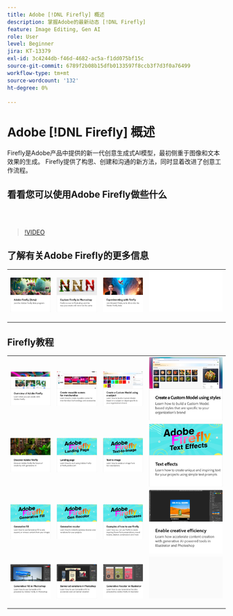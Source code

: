 ```yaml
---
title: Adobe [!DNL Firefly] 概述
description: 掌握Adobe的最新动态 [!DNL Firefly]
feature: Image Editing, Gen AI
role: User
level: Beginner
jira: KT-13379
exl-id: 3c4244db-f46d-4682-ac5a-f1dd075bf15c
source-git-commit: 6789f2b08b15dfb0133597f8ccb3f7d3f0a76499
workflow-type: tm+mt
source-wordcount: '132'
ht-degree: 0%

---
```


# Adobe [!DNL Firefly] 概述

Firefly是Adobe产品中提供的新一代创意生成式AI模型，最初侧重于图像和文本效果的生成。 Firefly提供了构思、创建和沟通的新方法，同时显着改进了创意工作流程。

## 看看您可以使用Adobe Firefly做些什么

<br> 

>[!VIDEO](https://video.tv.adobe.com/v/3416970t1?quality=12&learn=on&hidetitle=true)

## 了解有关Adobe Firefly的更多信息

<table style="table-layout:fixed">
<tr>
   <td>
      <a href="https://firefly.adobe.com/" target="_blank">
         <img alt="Adobe Firefly(Beta)" src="assets/firefly-beta.png" />
      </a>
  </td>
  <td>
      <a href="https://www.adobe.com/sensei/generative-ai/firefly.html" target="_blank">
         <img alt="在Photoshop中探索Firefly" src="assets/firefly-photoshop.png" />
      </a>
  </td>
  <td>
      <a href="webinar-experimenting.md">
         <img alt="尝试Adobe Firefly" src="assets/webinar-experimenting.png" />
      </a>
  </td>
  <td>
    <img alt="间隔物" src="../assets/Whitespacer.png" />
    <div>
    <br>
  </td>
</tr>
</table>

## Firefly教程

<table style="table-layout:fixed">
<tr>
   <td>
      <a href="overview-of-firefly.md">
         <img alt="Adobe Firefly概述" src="assets/firefly-overview.png" />
      </a>
   </td>
   <td>
      <a href="reusable-scenes.md">
         <img alt="为商品创建可重现的场景" src="assets/reusable-scenes.png" />
      </a>
   </td>
   <td>
      <a href="custom-model-subject.md">
         <img alt="使用主体创建自定义模型" src="assets/custom-model-subject.png" />
      </a>
   </td>
   <td>
      <a href="custom-model-style.md">
         <img alt="使用样式创建自定义模型" src="assets/custom-model-styles.png" />
      </a>
   </td>
</tr>
<tr>
   <td>
      <a href="discover.md">
         <img alt="发现Adobe Firefly" src="assets/discover.png" />
      </a>
   </td>
   <td>
      <a href="landing-page.md">
         <img alt="登陆页面" src="assets/landing-page.png" />
      </a>
   </td>
    <td>
      <a href="text-to-image.md">
         <img alt="文字生成图片" src="assets/text-to-image.png" />
      </a>
   </td>
   <td>
      <a href="text-effects.md">
         <img alt="文本效果" src="assets/text-effects.png" />
      </a>
   </td>
</tr>
<tr>
  <td>
      <a href="gen-fill.md">
         <img alt="生成式填充" src="assets/generative-fill.png" />
      </a>
   </td>
   <td>
      <a href="gen-recolor.md">
         <img alt="生成式重新着色" src="assets/generative-recolor.png" />
      </a>
   </td>
   <td>
      <a href="examples.md">
         <img alt="如何使用Firefly的示例" src="assets/examples.png" />
      </a>
   </td>
   <td>
      <a href="enable-creative-efficiency.md">
         <img alt="提高创意效率" src="assets/enable-creative-efficiency.png" />
      </a>
   </td>
</tr>
<tr>
   <td>
      <a href="generative-fill.md">
         <img alt="Photoshop中的生成式填充" src="assets/generative-fill-ps.png" />
      </a>
   </td>
  <td>
      <a href="web-banner-ad.md">
         <img alt="Photoshop中的横幅广告变体" src="assets/banner-ad-variations.png" />
      </a>
  </td>
  <td>
      <a href="generative-recolor.md">
            <img alt="Illustrator中的生成式重新着色" src="assets/firefly-recolor.png" />
      </a>
   </td>
   <td>
      <img alt="间隔物" src="../assets/Gray_thumbnail.png" />
      <div>
      <br>
   </td>
</table>
